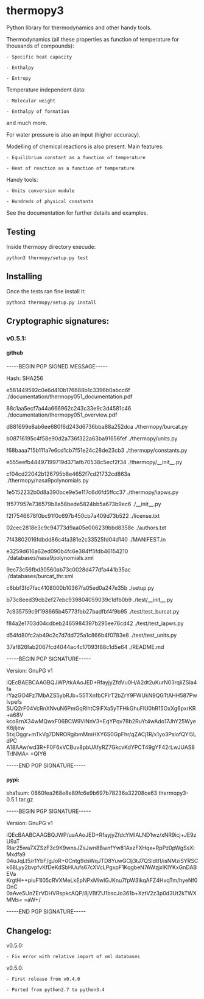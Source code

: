 # thermopy3
Python library for thermodynamics and other handy tools.


Thermodynamics (all these properties as function of temperature for thousands of compounds):

	- Specific heat capacity

	- Enthalpy

	- Entropy


Temperature independent data:

	- Molecular weight

	- Enthalpy of formation


and much more.

For water pressure is also an input (higher accuracy).

Modelling of chemical reactions is also present. Main features:

	- Equilibrium constant as a function of temperature

	- Heat of reaction as a function of temperature


Handy tools:

	- Units conversion module

	- Hundreds of physical constants


See the documentation for further details and examples.

## Testing

Inside thermopy directory execude:
```
python3 thermopy/setup.py test
```

## Installing

Once the tests ran fine install it:
```
python3 thermopy/setup.py install
```

## Cryptographic signatures:

### v0.5.1:

#### github

-----BEGIN PGP SIGNED MESSAGE-----

Hash: SHA256

e581449592c0e6d410b176688b1c3396b0abcc6f  ./documentation/thermopy051_documentation.pdf

88c1aa5ecf7a44a666962c243c33e9c3d4581c46  ./documentation/thermopy051_overview.pdf

d881699e8ab6ee680f6d243d6736bba88a252dca  ./thermopy/burcat.py

b08716195c4f58e90d2a736f322a63ba91656fef  ./thermopy/units.py

f68baaa715b111a7e6cd1cb7f51e24c28de23cb3  ./thermopy/constants.py

e555eefb44497199719d371afb70538c5ecf2f34  ./thermopy/\_\_init\_\_.py

cf04cd22042b126795b8e4652f7cd21732cd863a  ./thermopy/nasa9polynomials.py

1e5152232b0d8a390bce9e5e117c6d6fd5ffcc37  ./thermopy/iapws.py

1f577957e736579b8a58bede5824bb5a673b9ec6  ./\_\_init\_\_.py

f2f7546678f0bc91f0c697b450cb7a409d73b522  ./license.txt

02cec2818e3c9c94773d9aa05e006239bbd8358e  ./authors.txt

7f43802016fdbdd86c4fa381e2c33525fd04d140  ./MANIFEST.in

e3259d616a62ed090b4fc6e384ff5fdb46154210  ./databases/nasa9polynomials.xml

9ec73c56fbd30560ab73c0028d477dfa441b35ac  ./databases/burcat_thr.xml

c6bbf3fd7fac4108000b10367fa05ed0a247e35b  ./setup.py

b73c8eed39cb2ef27ebc939804059039c1dfb0b9  ./test/\_\_init\_\_.py

7c935759c9f198665b45773fbb27badfbf4f9b95  ./test/test_burcat.py

f84a2e1703d04cdbeb2465984397b295ee76cd42  ./test/test_iapws.py

d54fd80fc2ab49c2c7d7dd725a1c866b4f0783e8  ./test/test_units.py

37af826fab2067fcd4044ac4c17093f88c1d5e64  ./README.md

-----BEGIN PGP SIGNATURE-----

Version: GnuPG v1

iQEcBAEBCAAGBQJWP/tkAAoJED+RfayjyZfdVu0H/A2dt2uKurN03rqiiZSIa4fa
rYazGO4Fz7MbAZS5ybRJb+55TXnfbCFlrT2bZrY9FWUkN9QGTtAHH587PwIvpefs
SUQ2rF04VcRnXNvuN6PmGqRlhtC9iFXa5yTFHkGhuFlU0hR15OxXg6pxrKR+a68V
kco8rnX34wMQwxF06BCW9VlNnV3+EqYPqv78b2RuYt4wAdo17JhY25WyeK6jIjew
5txjOggr+mTkVg7DNRORgibmMmHXY6S0GpFhr/qZACj1R/x1yo3PslofQYI5LdPC
A18AAw/wd3R+F0F6xVCBuv8pbUAfyRZ7GkcvKdYPCT49gYF42rLwJUAS8TrINMA=
=QIY6

-----END PGP SIGNATURE-----

#### pypi:

sha1sum:	0860fea268e8e89fc6e9b697b78236a32208ce63  thermopy3-0.5.1.tar.gz

-----BEGIN PGP SIGNATURE-----

Version: GnuPG v1

iQEcBAABCAAGBQJWP/uaAAoJED+RfayjyZfdcYMIALND1wz/xNR9icj+JE9zU9aT
RIar25wa7XZSzF3c9K9wnsJZsJwn8BwnfYw81AxzFXHqx+RpPz0pWgSsXiMxdfa9
04uJqLt5/r1YbF/gJoR+0Cntg9dsWqJTD8YuwGClj3tJ7QSldtI1/isNMziSYRSC
k68Lyy2bvpfvKfDeKdSbHUufs67cXVcLPgxpF1KqgbeN7AWzjxIKlYKxGnDABEVa
KrgtH++piuF1l05cRVXMeLkEpNPxMiwIGJKnu7fpW3IkqAFZ4HvqTm/hyeNf0OnC
0aAve5UnZErVDHVRspkcAQP/8jVBfZU1bscJo361b+XztV2z3p0d3Ut2kTWXMMs=
=aW+/

-----END PGP SIGNATURE-----

## Changelog:

v0.5.0:

	- Fix error with relative import of xml databases

v0.5.0:

	- First release from v0.4.0
	
	- Ported from python2.7 to python3.4
